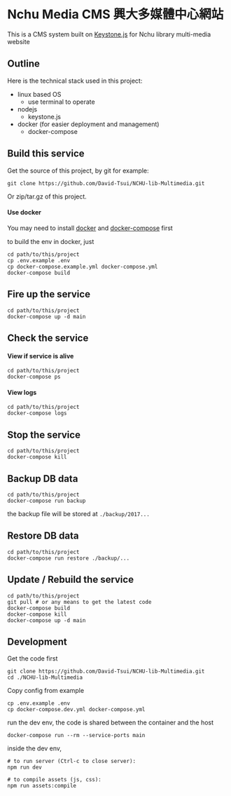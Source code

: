 # Nchu Media CMS 興大多媒體中心網站

This is a CMS system built on [Keystone.js](http://keystonejs.com/) for Nchu library multi-media website

## Outline

Here is the technical stack used in this project:

* linux based OS
  * use terminal to operate
* nodejs
  * keystone.js
* docker (for easier deployment and management)
  * docker-compose

## Build this service

Get the source of this project, by git for example:

```
git clone https://github.com/David-Tsui/NCHU-lib-Multimedia.git
```

Or zip/tar.gz of this project.

#### Use docker

You may need to install [docker](https://www.docker.com/community-edition) and [docker-compose](https://docs.docker.com/compose/install/) first

to build the env in docker, just

```
cd path/to/this/project
cp .env.example .env
cp docker-compose.example.yml docker-compose.yml
docker-compose build
```

## Fire up the service

```
cd path/to/this/project
docker-compose up -d main
```

## Check the service

#### View if service is alive

```
cd path/to/this/project
docker-compose ps
```

#### View logs

```
cd path/to/this/project
docker-compose logs
```

## Stop the service

```
cd path/to/this/project
docker-compose kill
```

## Backup DB data

```
cd path/to/this/project
docker-compose run backup
```

the backup file will be stored at `./backup/2017...`

## Restore DB data

```
cd path/to/this/project
docker-compose run restore ./backup/...
```

## Update / Rebuild the service

```
cd path/to/this/project
git pull # or any means to get the latest code
docker-compose build
docker-compose kill
docker-compose up -d main
```

## Development

Get the code first

```
git clone https://github.com/David-Tsui/NCHU-lib-Multimedia.git
cd ./NCHU-lib-Multimedia
```

Copy config from example

```
cp .env.example .env
cp docker-compose.dev.yml docker-compose.yml
```

run the dev env, the code is shared between the container and the host

```
docker-compose run --rm --service-ports main
```

inside the dev env,

```
# to run server (Ctrl-c to close server):
npm run dev

# to compile assets (js, css):
npm run assets:compile
```

